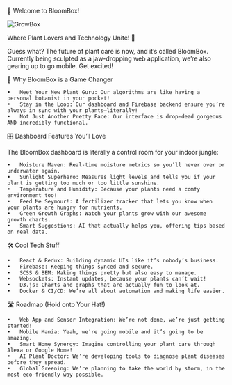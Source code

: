 🌱 Welcome to BloomBox!


![GrowBox](https://github.com/Snokkkkeee/Bloombox/assets/139257405/c67d27ae-0adf-4bf5-bcc8-544af4278244)





Where Plant Lovers and Technology Unite! 🎉

Guess what? The future of plant care is now, and it’s called BloomBox. Currently being sculpted as a jaw-dropping web application, we’re also gearing up to go mobile. Get excited!

🌟 Why BloomBox is a Game Changer

	•	Meet Your New Plant Guru: Our algorithms are like having a personal botanist in your pocket!
	•	Stay in the Loop: Our dashboard and Firebase backend ensure you’re always in sync with your plants—literally!
	•	Not Just Another Pretty Face: Our interface is drop-dead gorgeous AND incredibly functional.

🎛 Dashboard Features You’ll Love

The BloomBox dashboard is literally a control room for your indoor jungle:

	•	Moisture Maven: Real-time moisture metrics so you’ll never over or underwater again.
	•	Sunlight Superhero: Measures light levels and tells you if your plant is getting too much or too little sunshine.
	•	Temperature and Humidity: Because your plants need a comfy environment too!
	•	Feed Me Seymour!: A fertilizer tracker that lets you know when your plants are hungry for nutrients.
	•	Green Growth Graphs: Watch your plants grow with our awesome growth charts.
	•	Smart Suggestions: AI that actually helps you, offering tips based on real data.

🛠 Cool Tech Stuff

	•	React & Redux: Building dynamic UIs like it’s nobody’s business.
	•	Firebase: Keeping things synced and secure.
	•	SCSS & BEM: Making things pretty but also easy to manage.
	•	Websockets: Instant updates, because your plants can’t wait!
	•	D3.js: Charts and graphs that are actually fun to look at.
	•	Docker & CI/CD: We’re all about automation and making life easier.

🛣 Roadmap (Hold onto Your Hat!)

	•	Web App and Sensor Integration: We’re not done, we’re just getting started!
	•	Mobile Mania: Yeah, we’re going mobile and it’s going to be amazing.
	•	Smart Home Synergy: Imagine controlling your plant care through Alexa or Google Home!
	•	AI Plant Doctor: We’re developing tools to diagnose plant diseases before they spread.
	•	Global Greening: We’re planning to take the world by storm, in the most eco-friendly way possible.





